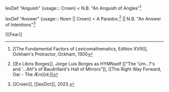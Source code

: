 lexDef "Anguish" {usage::: Croen} \< N.B. "An Anguish of Angles"[^1]

lexDef "Answer" {usage::: Noen \|\| Croen} \< A Paradox.[^2] \|\| N.B.
"An Answer of Intentions"[^3]


![[Fear]]

[^1]: \[\[The Fundamental Factors of Lexicomathematics, Edition
    XVIII\]\], Ockham's Protractor, Ockham, 1300

[^2]: \[\[Ex Libris Borges\]\], Jorge Luis Borges as HYMNself \[\["The
    'Um...?'s and '...Ah!'s of Baudrillard's Hall of Mirrors"\]\],
    \[\[The Right Way Forward, Oar - The Æn{i}d;\]\]

[^3]: \[\[Croen\]\], \[\[lexDict\]\], 2023.
